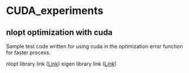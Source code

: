 # CUDA_experiments

## nlopt optimization with cuda

Sample test code written for using cuda in the optimization error function for faster process.

nlopt library link ([Link](https://nlopt.readthedocs.io/en/latest/))
eigen library link ([Link](http://eigen.tuxfamily.org/index.php?title=Main_Page))

